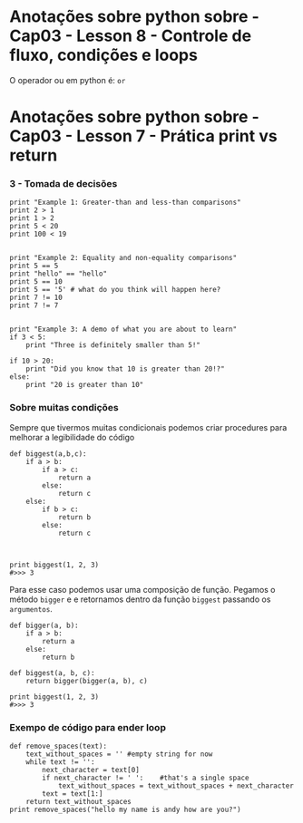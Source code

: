 # Anotações sobre python sobre - Cap03 - Lesson 8 - Controle de fluxo, condições e loops

O operador ou em python é: `or`

# Anotações sobre python sobre - Cap03 - Lesson 7 - Prática print vs return


### 3 - Tomada de decisões
```
print "Example 1: Greater-than and less-than comparisons"
print 2 > 1
print 1 > 2
print 5 < 20
print 100 < 19


print "Example 2: Equality and non-equality comparisons"
print 5 == 5
print "hello" == "hello"
print 5 == 10
print 5 == '5' # what do you think will happen here?
print 7 != 10
print 7 != 7


print "Example 3: A demo of what you are about to learn"
if 3 < 5:
    print "Three is definitely smaller than 5!"

if 10 > 20: 
    print "Did you know that 10 is greater than 20!?"
else:
    print "20 is greater than 10"
```

### Sobre muitas condições
Sempre que tivermos muitas condicionais podemos criar procedures para melhorar
a legibilidade do código

```
def biggest(a,b,c):
    if a > b:
        if a > c:
            return a
        else:
            return c
    else:
        if b > c:
            return b
        else:
            return c



print biggest(1, 2, 3)
#>>> 3
```
Para esse caso podemos usar uma composição de função. Pegamos o método `bigger` e
e retornamos dentro da função `biggest` passando os `argumentos`.

```
def bigger(a, b):
    if a > b:
        return a
    else:
        return b

def biggest(a, b, c):
    return bigger(bigger(a, b), c)

print biggest(1, 2, 3)
#>>> 3
```

### Exempo de código para ender loop
```
def remove_spaces(text):
    text_without_spaces = '' #empty string for now
    while text != '':
        next_character = text[0]
        if next_character != ' ':    #that's a single space
            text_without_spaces = text_without_spaces + next_character
        text = text[1:]
    return text_without_spaces
print remove_spaces("hello my name is andy how are you?")
```